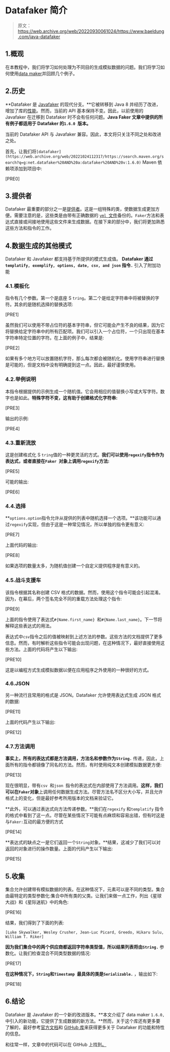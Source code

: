 # Datafaker 简介

> 原文：<https://web.archive.org/web/20220930061024/https://www.baeldung.com/java-datafaker>

## 1.概观

在本教程中，我们将学习如何处理为不同目的生成模拟数据的问题。我们将学习如何使用[data maker](https://web.archive.org/web/20221024112317/http://www.datafaker.net/)并回顾几个例子。

## 2.历史

**Datafaker 是 [Javafaker](https://web.archive.org/web/20221024112317/https://github.com/DiUS/java-faker) 的现代分支。**它被转移到 Java 8 并经历了改进，增加了库的[性能](https://web.archive.org/web/20221024112317/http://www.datafaker.net/documentation/performance/)。然而，当前的 API 基本保持不变。因此，以前使用的 Javafaker 在迁移到 Datafaker 时不会有任何问题。**Java Faker 文章中提供的所有例子都适用于 Datafaker 的`1.6.0 `版本。**

当前的 Datafaker API 与 Javafaker 兼容。因此，本文将只关注不同之处和改进之处。

首先，让我们将`[datafaker](https://web.archive.org/web/20221024112317/https://search.maven.org/search?q=g:net.datafaker%20AND%20a:datafaker%20AND%20v:1.6.0)` Maven 依赖项添加到项目中:

[PRE0]

## 3.提供者

Datafaker 最重要的部分之一是[提供者](https://web.archive.org/web/20221024112317/http://www.datafaker.net/documentation/providers/)。这是一组特殊的类，使数据生成更加方便。需要注意的是，这些类是由带有正确数据的 [`yml `文件](https://web.archive.org/web/20221024112317/https://github.com/datafaker-net/datafaker/tree/main/src/main/resources)备份的。`Faker`方法和表达式直接或间接地使用这些文件来生成数据。在接下来的部分中，我们将更加熟悉这些方法和指令的工作。

## 4.数据生成的其他模式

Datafaker 和 Javafaker 都支持基于所提供的模式生成值。 **Datafaker 通过`templatify, exemplify, options, date, csv, and json` 指令`.`** 引入了附加功能

### 4.1.模板化

指令有几个参数。第一个是底座 S `tring`。第二个是给定字符串中将被替换的字符。其余的是随机选择的替换选项:

[PRE1]

虽然我们可以使用不带占位符的基本字符串，但它可能会产生不良的结果，因为它将替换给定字符串中的所有匹配项。我们可以引入一个占位符，一个只出现在基本字符串特定位置的字符。在上面的例子中，结果是:

[PRE2]

如果有多个地方可以放置随机字符，那么每次都会被随机化。使用字符串进行替换是可能的，但是文档中没有明确提到这一点。因此，最好谨慎使用。

### 4.2.举例说明

本指令根据提供的示例生成一个随机值。它会用相应的值替换小写或大写字符。数字也是如此。**特殊字符不变，这有助于创建格式化字符串:**

[PRE3]

输出的示例:

[PRE4]

### 4.3.重新流放

这是创建格式化 S `tring`值的一种更灵活的方式。**我们可以使用`regexify`指令作为表达式，或者直接在`Faker `对象上调用`regexify`方法:**

[PRE5]

可能的输出:

[PRE6]

### 4.4.选择

**`options.option`指令允许从提供的列表中随机选择一个选项。**该功能可以通过`regexify`实现，但由于这是一种常见情况，所以单独的指令更有意义:

[PRE7]

上面代码的输出:

[PRE8]

如果选项的数量太多，为随机值创建一个自定义提供程序是有意义的。

### 4.5.战斗支援车

该指令根据其名称创建 CSV 格式的数据。然而，使用这个指令可能会引起混淆。因为，在幕后，两个签名完全不同的重载方法处理这个指令:

[PRE9]

上面的指令使用了表达式`#{Name.first_name} `和`#{Name.last_name}`。下一节将解释这些表达式的用法。

表达式中`csv`指令之后的值被映射到上述方法的参数。这些方法的文档提供了更多信息。然而，有时解析这些指令可能会出现问题，在这种情况下，最好直接使用这些方法。上面的代码将产生以下输出:

[PRE10]

这是以编程方式生成模拟数据以便在应用程序之外使用的一种很好的方式。

### 4.6.JSON

另一种流行且常用的格式是 JSON。Datafaker 允许使用表达式生成 JSON 格式的数据:

[PRE11]

上面的代码产生以下输出:

[PRE12]

### 4.7.方法调用

**事实上，所有的表达式都是方法调用，方法名和参数作为`String.`** 传递，因此，上面所有的指令都镜像了同名的方法。然而，有时使用纯文本创建模拟数据更方便:

[PRE13]

现在很明显，带有`csv `和`json `指令的表达式在内部使用了方法调用。**这样，我们可以在`Faker`对象**上调用任何数据生成方法。尽管方法名不区分大小写，并且允许格式上的变化，但是最好参考所用版本的文档来验证它。

**此外，可以通过表达式向方法传递参数。**我们在`regexify` 和`templatify` 指令的格式中看到了这一点。尽管在某些情况下可能有点麻烦和容易出错，但有时这是与`Faker:`互动的最方便的方式

[PRE14]

**表达式的缺点之一是它们返回一个`String`对象。**结果，这减少了我们可以对返回的对象进行的操作数量。上面的代码产生以下输出:

[PRE15]

## 5.收集

集合允许创建带有模拟数据的列表。在这种情况下，元素可以是不同的类型。集合由最特定的类型参数化:集合中所有类的父类。让我们来做一点工作，列出《星球大战》和《星际迷航》中的角色:

[PRE16]

结果，我们得到了下面的列表:

`[Luke Skywalker, Wesley Crusher, Jean-Luc Picard, Greedo, Hikaru Sulu, William T. Riker]`

**因为我们集合中的两个供应商都返回字符串类型值，所以结果列表将由`String.`** 参数化。让我们检查混合不同类型数据的情况:

[PRE17]

**在这种情况下，`String`和`Timestamp `最具体的类是`Serializable.`** ，输出如下:

[PRE18]

## 6.结论

Datafaker 是 Javafaker 的一个新的改进版本。**本文介绍了 data maker `1.6.0,`中引入的新功能，它提供了生成数据的新方法。**然而，关于这个库还有更多要了解的，最好参考[官方文档](https://web.archive.org/web/20221024112317/http://www.datafaker.net/documentation/getting-started/)和 [GitHub 库](https://web.archive.org/web/20221024112317/https://github.com/datafaker-net/datafaker/)来获得更多关于 Datafaker 的功能和特性的信息。

和往常一样，文章中的代码可以在 GitHub 上找到[。](https://web.archive.org/web/20221024112317/https://github.com/eugenp/tutorials/tree/master/testing-modules/mocks-2)